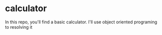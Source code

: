 # calculator
In this repo, you'll find a basic calculator. I'll use object oriented programing to resolving it 
